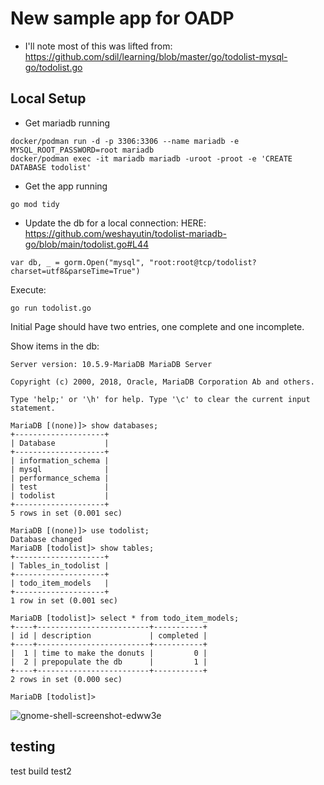# New sample app for OADP

* I'll note most of this was lifted from:
https://github.com/sdil/learning/blob/master/go/todolist-mysql-go/todolist.go


## Local Setup

* Get mariadb running

```
docker/podman run -d -p 3306:3306 --name mariadb -e MYSQL_ROOT_PASSWORD=root mariadb
docker/podman exec -it mariadb mariadb -uroot -proot -e 'CREATE DATABASE todolist'

```

* Get the app running

```
go mod tidy
```
* Update the db for a local connection:
HERE: https://github.com/weshayutin/todolist-mariadb-go/blob/main/todolist.go#L44

```
var db, _ = gorm.Open("mysql", "root:root@tcp/todolist?charset=utf8&parseTime=True")

```

Execute:
```
go run todolist.go
```

Initial Page should have two entries, one complete and one incomplete.


Show items in the db:
```
Server version: 10.5.9-MariaDB MariaDB Server

Copyright (c) 2000, 2018, Oracle, MariaDB Corporation Ab and others.

Type 'help;' or '\h' for help. Type '\c' to clear the current input statement.

MariaDB [(none)]> show databases;
+--------------------+
| Database           |
+--------------------+
| information_schema |
| mysql              |
| performance_schema |
| test               |
| todolist           |
+--------------------+
5 rows in set (0.001 sec)

MariaDB [(none)]> use todolist;
Database changed
MariaDB [todolist]> show tables;
+--------------------+
| Tables_in_todolist |
+--------------------+
| todo_item_models   |
+--------------------+
1 row in set (0.001 sec)

MariaDB [todolist]> select * from todo_item_models;
+----+-------------------------+-----------+
| id | description             | completed |
+----+-------------------------+-----------+
|  1 | time to make the donuts |         0 |
|  2 | prepopulate the db      |         1 |
+----+-------------------------+-----------+
2 rows in set (0.000 sec)

MariaDB [todolist]>
```

![gnome-shell-screenshot-edww3e](https://user-images.githubusercontent.com/138787/160934609-a77798a1-3986-46a0-a334-a8b53ceccb7d.png)


## testing
test build
test2

